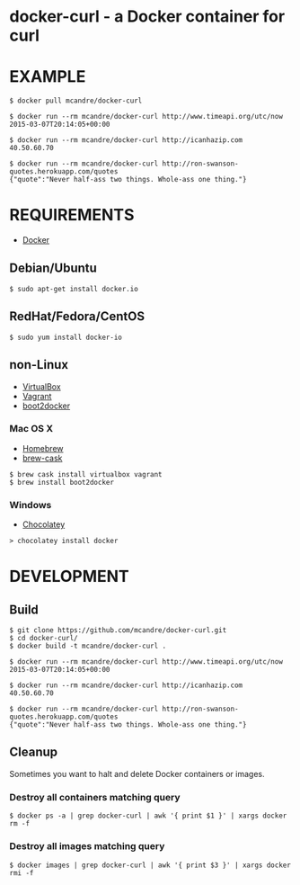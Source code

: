 # docker-curl - a Docker container for curl

# EXAMPLE

```
$ docker pull mcandre/docker-curl

$ docker run --rm mcandre/docker-curl http://www.timeapi.org/utc/now
2015-03-07T20:14:05+00:00

$ docker run --rm mcandre/docker-curl http://icanhazip.com
40.50.60.70

$ docker run --rm mcandre/docker-curl http://ron-swanson-quotes.herokuapp.com/quotes
{"quote":"Never half-ass two things. Whole-ass one thing."}
```

# REQUIREMENTS

* [Docker](https://www.docker.com/)

## Debian/Ubuntu

```
$ sudo apt-get install docker.io
```

## RedHat/Fedora/CentOS

```
$ sudo yum install docker-io
```

## non-Linux

* [VirtualBox](https://www.virtualbox.org/)
* [Vagrant](https://www.vagrantup.com/)
* [boot2docker](http://boot2docker.io/)

### Mac OS X

* [Homebrew](http://brew.sh/)
* [brew-cask](http://caskroom.io/)

```
$ brew cask install virtualbox vagrant
$ brew install boot2docker
```

### Windows

* [Chocolatey](https://chocolatey.org/)

```
> chocolatey install docker
```

# DEVELOPMENT

## Build

```
$ git clone https://github.com/mcandre/docker-curl.git
$ cd docker-curl/
$ docker build -t mcandre/docker-curl .

$ docker run --rm mcandre/docker-curl http://www.timeapi.org/utc/now
2015-03-07T20:14:05+00:00

$ docker run --rm mcandre/docker-curl http://icanhazip.com
40.50.60.70

$ docker run --rm mcandre/docker-curl http://ron-swanson-quotes.herokuapp.com/quotes
{"quote":"Never half-ass two things. Whole-ass one thing."}
```

## Cleanup

Sometimes you want to halt and delete Docker containers or images.

### Destroy all containers matching query

```
$ docker ps -a | grep docker-curl | awk '{ print $1 }' | xargs docker rm -f
```

### Destroy all images matching query

```
$ docker images | grep docker-curl | awk '{ print $3 }' | xargs docker rmi -f
```
